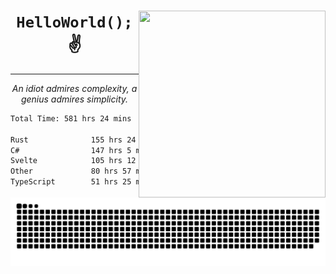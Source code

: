<div text-align="center">
    <img src="https://i.imgur.com/h1q15Kt.gife" align="right" width="299" height="299">
    <h1 align="center"><code>HelloWorld();</code> ✌️</h1>
    <hr>
    <p align="center"><i>An idiot admires complexity, a genius admires simplicity.</i></p>
</div>

<!--START_SECTION:waka-->

```txt
Total Time: 581 hrs 24 mins

Rust              155 hrs 24 mins ██████░░░░░░░░░░░░░░░░░░░   23.46 %
C#                147 hrs 5 mins  █████▓░░░░░░░░░░░░░░░░░░░   22.21 %
Svelte            105 hrs 12 mins ████░░░░░░░░░░░░░░░░░░░░░   15.88 %
Other             80 hrs 57 mins  ███░░░░░░░░░░░░░░░░░░░░░░   12.22 %
TypeScript        51 hrs 25 mins  ██░░░░░░░░░░░░░░░░░░░░░░░   07.76 %
```

<!--END_SECTION:waka-->

<picture>
  <source media="(prefers-color-scheme: dark)" srcset="https://raw.githubusercontent.com/Somfic/Somfic/main/github-contribution-grid-snake-dark.svg">
  <source media="(prefers-color-scheme: light)" srcset="https://raw.githubusercontent.com/Somfic/Somfic/main/github-contribution-grid-snake.svg">
  <img alt="github contribution grid snake animation" src="https://raw.githubusercontent.com/Somfic/Somfic/main/github-contribution-grid-snake.svg">
</picture>

